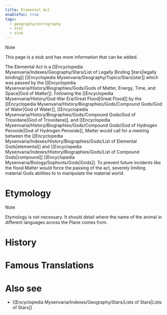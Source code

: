 ```yaml
---
title: Elemental Act
enableToc: true
tags:
  - geography/astrography
  - star
  - stub
---
```


> [!note]
> This page is a stub and has more information that can be added.

The Elemental Act is a [[Encyclopedia Mysenvaria/Indexes/Geography/Stars/List of Legally Binding Stars|legally binding]] [[Encyclopedia Mysenvaria/Geography/Topics/Stars|star]] which was passed by the [[Encyclopedia Mysenvaria/History/Biographies/Gods/Gods of Matter, Energy, Time, and Space|God of Matter]]. Following the [[Encyclopedia Mysenvaria/History/God-War Era/Great Flood|Great Flood]] by the [[Encyclopedia Mysenvaria/History/Biographies/Gods/Compound Gods/God of Water|God of Water]], [[Encyclopedia Mysenvaria/History/Biographies/Gods/Compound Gods/God of Trioxidane|God of Trioxidane]], and [[Encyclopedia Mysenvaria/History/Biographies/Gods/Compound Gods/God of Hydrogen Peroxide|God of Hydrogen Peroxide]], Matter would call for a meeting between the [[Encyclopedia Mysenvaria/Indexes/History/Biographies/Gods/List of Elemental Gods|elemental]] and [[Encyclopedia Mysenvaria/Indexes/History/Biographies/Gods/List of Compound Gods|compound]] [[Encyclopedia Mysenvaria/Biology/Sophonts/Gods|Gods]]. To prevent future incidents like the flood Matter would force the passing of the act, severely limiting material Gods abilities to to manipulate the material world.
# Etymology

> [!note]
> Etymology is not necessary. It should detail where the name of the animal in different languages across the Plane comes from.
# History

# Famous Translations

# Also see
- [[Encyclopedia Mysenvaria/Indexes/Geography/Stars/Lists of Stars|Lists of Stars]]
